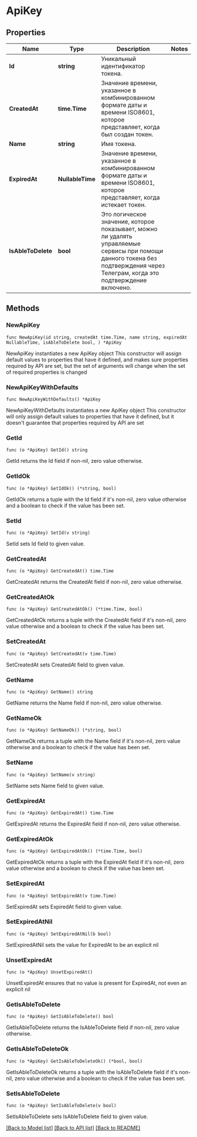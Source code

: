 # ApiKey

## Properties

Name | Type | Description | Notes
------------ | ------------- | ------------- | -------------
**Id** | **string** | Уникальный идентификатор токена. | 
**CreatedAt** | **time.Time** | Значение времени, указанное в комбинированном формате даты и времени ISO8601, которое представляет, когда был создан токен. | 
**Name** | **string** | Имя токена. | 
**ExpiredAt** | **NullableTime** | Значение времени, указанное в комбинированном формате даты и времени ISO8601, которое представляет, когда истекает токен. | 
**IsAbleToDelete** | **bool** | Это логическое значение, которое показывает, можно ли удалять управляемые сервисы при помощи данного токена без подтверждения через Телеграм, когда это подтверждение включено. | 

## Methods

### NewApiKey

`func NewApiKey(id string, createdAt time.Time, name string, expiredAt NullableTime, isAbleToDelete bool, ) *ApiKey`

NewApiKey instantiates a new ApiKey object
This constructor will assign default values to properties that have it defined,
and makes sure properties required by API are set, but the set of arguments
will change when the set of required properties is changed

### NewApiKeyWithDefaults

`func NewApiKeyWithDefaults() *ApiKey`

NewApiKeyWithDefaults instantiates a new ApiKey object
This constructor will only assign default values to properties that have it defined,
but it doesn't guarantee that properties required by API are set

### GetId

`func (o *ApiKey) GetId() string`

GetId returns the Id field if non-nil, zero value otherwise.

### GetIdOk

`func (o *ApiKey) GetIdOk() (*string, bool)`

GetIdOk returns a tuple with the Id field if it's non-nil, zero value otherwise
and a boolean to check if the value has been set.

### SetId

`func (o *ApiKey) SetId(v string)`

SetId sets Id field to given value.


### GetCreatedAt

`func (o *ApiKey) GetCreatedAt() time.Time`

GetCreatedAt returns the CreatedAt field if non-nil, zero value otherwise.

### GetCreatedAtOk

`func (o *ApiKey) GetCreatedAtOk() (*time.Time, bool)`

GetCreatedAtOk returns a tuple with the CreatedAt field if it's non-nil, zero value otherwise
and a boolean to check if the value has been set.

### SetCreatedAt

`func (o *ApiKey) SetCreatedAt(v time.Time)`

SetCreatedAt sets CreatedAt field to given value.


### GetName

`func (o *ApiKey) GetName() string`

GetName returns the Name field if non-nil, zero value otherwise.

### GetNameOk

`func (o *ApiKey) GetNameOk() (*string, bool)`

GetNameOk returns a tuple with the Name field if it's non-nil, zero value otherwise
and a boolean to check if the value has been set.

### SetName

`func (o *ApiKey) SetName(v string)`

SetName sets Name field to given value.


### GetExpiredAt

`func (o *ApiKey) GetExpiredAt() time.Time`

GetExpiredAt returns the ExpiredAt field if non-nil, zero value otherwise.

### GetExpiredAtOk

`func (o *ApiKey) GetExpiredAtOk() (*time.Time, bool)`

GetExpiredAtOk returns a tuple with the ExpiredAt field if it's non-nil, zero value otherwise
and a boolean to check if the value has been set.

### SetExpiredAt

`func (o *ApiKey) SetExpiredAt(v time.Time)`

SetExpiredAt sets ExpiredAt field to given value.


### SetExpiredAtNil

`func (o *ApiKey) SetExpiredAtNil(b bool)`

 SetExpiredAtNil sets the value for ExpiredAt to be an explicit nil

### UnsetExpiredAt
`func (o *ApiKey) UnsetExpiredAt()`

UnsetExpiredAt ensures that no value is present for ExpiredAt, not even an explicit nil
### GetIsAbleToDelete

`func (o *ApiKey) GetIsAbleToDelete() bool`

GetIsAbleToDelete returns the IsAbleToDelete field if non-nil, zero value otherwise.

### GetIsAbleToDeleteOk

`func (o *ApiKey) GetIsAbleToDeleteOk() (*bool, bool)`

GetIsAbleToDeleteOk returns a tuple with the IsAbleToDelete field if it's non-nil, zero value otherwise
and a boolean to check if the value has been set.

### SetIsAbleToDelete

`func (o *ApiKey) SetIsAbleToDelete(v bool)`

SetIsAbleToDelete sets IsAbleToDelete field to given value.



[[Back to Model list]](../README.md#documentation-for-models) [[Back to API list]](../README.md#documentation-for-api-endpoints) [[Back to README]](../README.md)


